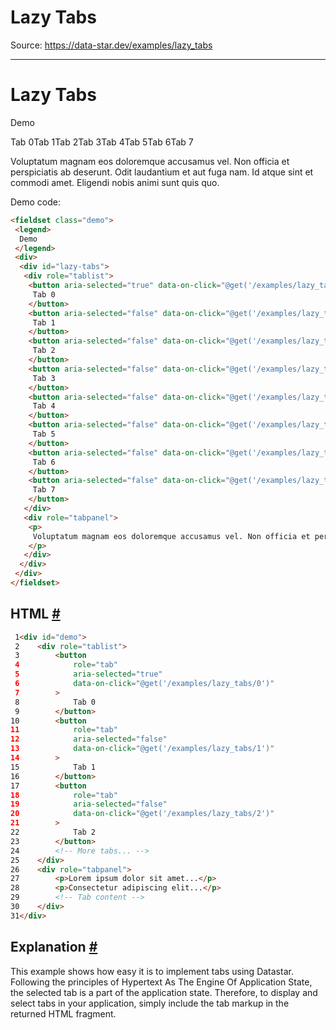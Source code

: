 # Lazy Tabs

Source: https://data-star.dev/examples/lazy_tabs

---

# Lazy Tabs

Demo

Tab 0Tab 1Tab 2Tab 3Tab 4Tab 5Tab 6Tab 7

Voluptatum magnam eos doloremque accusamus vel. Non officia et perspiciatis ab deserunt. Odit laudantium et aut fuga nam. Id atque sint et commodi amet. Eligendi nobis animi sunt quis quo.

Demo code:

```html
<fieldset class="demo">
 <legend>
  Demo
 </legend>
 <div>
  <div id="lazy-tabs">
   <div role="tablist">
    <button aria-selected="true" data-on-click="@get('/examples/lazy_tabs/0')" role="tab">
     Tab 0
    </button>
    <button aria-selected="false" data-on-click="@get('/examples/lazy_tabs/1')" role="tab">
     Tab 1
    </button>
    <button aria-selected="false" data-on-click="@get('/examples/lazy_tabs/2')" role="tab">
     Tab 2
    </button>
    <button aria-selected="false" data-on-click="@get('/examples/lazy_tabs/3')" role="tab">
     Tab 3
    </button>
    <button aria-selected="false" data-on-click="@get('/examples/lazy_tabs/4')" role="tab">
     Tab 4
    </button>
    <button aria-selected="false" data-on-click="@get('/examples/lazy_tabs/5')" role="tab">
     Tab 5
    </button>
    <button aria-selected="false" data-on-click="@get('/examples/lazy_tabs/6')" role="tab">
     Tab 6
    </button>
    <button aria-selected="false" data-on-click="@get('/examples/lazy_tabs/7')" role="tab">
     Tab 7
    </button>
   </div>
   <div role="tabpanel">
    <p>
     Voluptatum magnam eos doloremque accusamus vel. Non officia et perspiciatis ab deserunt. Odit laudantium et aut fuga nam. Id atque sint et commodi amet. Eligendi nobis animi sunt quis quo.
    </p>
   </div>
  </div>
 </div>
</fieldset>
```

## HTML [#](#html)

```html
 1<div id="demo">
 2    <div role="tablist">
 3        <button
 4            role="tab"
 5            aria-selected="true"
 6            data-on-click="@get('/examples/lazy_tabs/0')"
 7        >
 8            Tab 0
 9        </button>
10        <button
11            role="tab"
12            aria-selected="false"
13            data-on-click="@get('/examples/lazy_tabs/1')"
14        >
15            Tab 1
16        </button>
17        <button
18            role="tab"
19            aria-selected="false"
20            data-on-click="@get('/examples/lazy_tabs/2')"
21        >
22            Tab 2
23        </button>
24        <!-- More tabs... -->
25    </div>
26    <div role="tabpanel">
27        <p>Lorem ipsum dolor sit amet...</p>
28        <p>Consectetur adipiscing elit...</p>
29        <!-- Tab content -->
30    </div>
31</div>
```

## Explanation [#](#explanation)

This example shows how easy it is to implement tabs using Datastar. Following the principles of Hypertext As The Engine Of Application State, the selected tab is a part of the application state. Therefore, to display and select tabs in your application, simply include the tab markup in the returned HTML fragment.